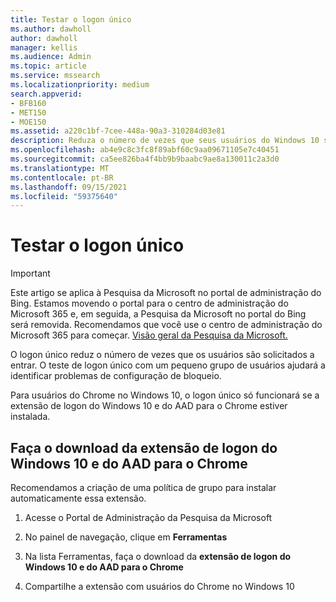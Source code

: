 ```yaml
---
title: Testar o logon único
ms.author: dawholl
author: dawholl
manager: kellis
ms.audience: Admin
ms.topic: article
ms.service: mssearch
ms.localizationpriority: medium
search.appverid:
- BFB160
- MET150
- MOE150
ms.assetid: a220c1bf-7cee-448a-90a3-310284d03e81
description: Reduza o número de vezes que seus usuários do Windows 10 são solicitados a entrar no Microsoft Search e no Office 365
ms.openlocfilehash: ab4e9c8c3fc8f89abf60c9aa09671105e7c40451
ms.sourcegitcommit: ca5ee826ba4f4bb9b9baabc9ae8a130011c2a3d0
ms.translationtype: MT
ms.contentlocale: pt-BR
ms.lasthandoff: 09/15/2021
ms.locfileid: "59375640"
---
```

# <a name="test-single-sign-on"></a>Testar o logon único

> [!IMPORTANT]
> Este artigo se aplica à Pesquisa da Microsoft no portal de administração do Bing. Estamos movendo o portal para o centro de administração do Microsoft 365 e, em seguida, a Pesquisa da Microsoft no portal do Bing será removida. Recomendamos que você use o centro de administração do Microsoft 365 para começar. [Visão geral da Pesquisa da Microsoft.](overview-microsoft-search.md)
    
O logon único reduz o número de vezes que os usuários são solicitados a entrar. O teste de logon único com um pequeno grupo de usuários ajudará a identificar problemas de configuração de bloqueio. 
  
Para usuários do Chrome no Windows 10, o logon único só funcionará se a extensão de logon do Windows 10 e do AAD para o Chrome estiver instalada. 
  
## <a name="download-the-windows-10-and-aad-sign-in-extension-for-chrome"></a>Faça o download da extensão de logon do Windows 10 e do AAD para o Chrome

Recomendamos a criação de uma política de grupo para instalar automaticamente essa extensão.
  
1. Acesse o Portal de Administração da Pesquisa da Microsoft
    
2. No painel de navegação, clique em **Ferramentas**
    
3. Na lista Ferramentas, faça o download da **extensão de logon do Windows 10 e do AAD para o Chrome**
    
4. Compartilhe a extensão com usuários do Chrome no Windows 10

  

